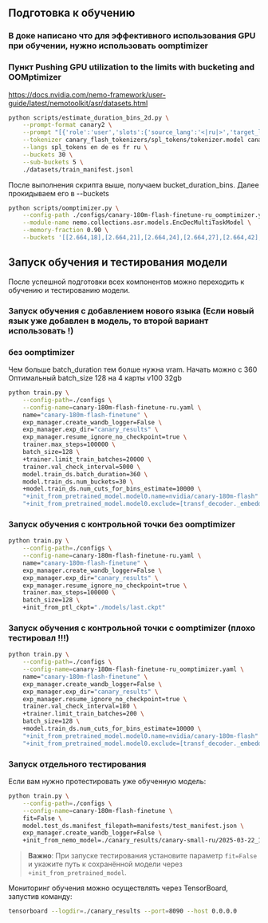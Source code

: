 ## Подготовка к обучению


### В доке написано что для эффективного использования GPU при обучении, нужно использовать oomptimizer 
### Пункт Pushing GPU utilization to the limits with bucketing and OOMptimizer
https://docs.nvidia.com/nemo-framework/user-guide/latest/nemotoolkit/asr/datasets.html
```bash
python scripts/estimate_duration_bins_2d.py \
    --prompt-format canary2 \
    --prompt "[{'role':'user','slots':{'source_lang':'<|ru|>','target_lang':'<|ru|>','pnc':'<|pnc|>','itn':'<|noitn|>','diarize':'<|nodiarize|>','timestamp':'<|notimestamp|>','emotion':'<|emo:undefined|>','decodercontext':''}}]" \
    --tokenizer canary_flash_tokenizers/spl_tokens/tokenizer.model canary_flash_tokenizers/en/tokenizer.model canary_flash_tokenizers/de/tokenizer.model canary_flash_tokenizers/es/tokenizer.model canary_flash_tokenizers/fr/tokenizer.model canary_flash_tokenizers/ru/tokenizer.model \
    --langs spl_tokens en de es fr ru \
    --buckets 30 \
    --sub-buckets 5 \
    ./datasets/train_manifest.jsonl
```
После выполнения скрипта выше, получаем bucket_duration_bins. Далее прокидываем его в --buckets

```bash
python scripts/oomptimizer.py \
    --config-path ./configs/canary-180m-flash-finetune-ru_oomptimizer.yaml \
    --module-name nemo.collections.asr.models.EncDecMultiTaskModel \
    --memory-fraction 0.90 \
    --buckets '[[2.664,18],[2.664,21],[2.664,24],[2.664,27],[2.664,42],[3.060,21],[3.060,24],[3.060,27],[3.060,30],[3.060,44],[3.384,24],[3.384,27],[3.384,29],[3.384,32],[3.384,47],[3.660,26],[3.660,28],[3.660,31],[3.660,34],[3.660,48],[3.930,27],[3.930,30],[3.930,33],[3.930,36],[3.930,50],[4.176,29],[4.176,32],[4.176,35],[4.176,38],[4.176,52],[4.416,31],[4.416,34],[4.416,37],[4.416,40],[4.416,56],[4.632,32],[4.632,36],[4.632,38],[4.632,42],[4.632,54],[4.850,34],[4.850,38],[4.850,40],[4.850,44],[4.850,59],[5.060,35],[5.060,39],[5.060,41],[5.060,45],[5.060,60],[5.256,37],[5.256,40],[5.256,43],[5.256,46],[5.256,62],[5.472,38],[5.472,42],[5.472,45],[5.472,48],[5.472,67],[5.664,40],[5.664,43],[5.664,46],[5.664,49],[5.664,64],[5.868,41],[5.868,44],[5.868,48],[5.868,51],[5.868,67],[6.080,43],[6.080,46],[6.080,49],[6.080,53],[6.080,68],[6.280,44],[6.280,48],[6.280,51],[6.280,54],[6.280,74],[6.490,45],[6.490,48],[6.490,52],[6.490,56],[6.490,74],[6.696,46],[6.696,50],[6.696,53],[6.696,57],[6.696,73],[6.936,48],[6.936,52],[6.936,55],[6.936,59],[6.936,76],[7.176,49],[7.176,53],[7.176,56],[7.176,60],[7.176,80],[7.420,50],[7.420,54],[7.420,58],[7.420,62],[7.420,79],[7.728,52],[7.728,56],[7.728,60],[7.728,64],[7.728,82],[8.040,53],[8.040,57],[8.040,60],[8.040,65],[8.040,82],[8.440,55],[8.440,59],[8.440,63],[8.440,67],[8.440,87],[8.920,57],[8.920,61],[8.920,65],[8.920,70],[8.920,90],[9.560,59],[9.560,64],[9.560,68],[9.560,73],[9.560,96],[10.536,63],[10.536,69],[10.536,74],[10.536,80],[10.536,102],[12.240,71],[12.240,78],[12.240,84],[12.240,90],[12.240,120],[14.760,83],[14.760,91],[14.760,97],[14.760,104],[14.760,138],[20.000,103],[20.000,112],[20.000,120],[20.000,130],[20.000,174]]'
```


## Запуск обучения и тестирования модели

После успешной подготовки всех компонентов можно переходить к обучению и тестированию модели.

### Запуск обучения с добавлением нового языка (Если новый язык уже добавлен в модель, то второй вариант использовать !)

### без oomptimizer
Чем больше batch_duration тем болше нужна vram. Начать можно с 360
Оптимальный batch_size 128 на 4 карты v100 32gb
```bash
python train.py \
    --config-path=./configs \
    --config-name=canary-180m-flash-finetune-ru.yaml \
    name="canary-180m-flash-finetune" \
    exp_manager.create_wandb_logger=False \
    exp_manager.exp_dir="canary_results" \
    exp_manager.resume_ignore_no_checkpoint=true \
    trainer.max_steps=100000 \
    batch_size=128 \
    +trainer.limit_train_batches=20000 \
    trainer.val_check_interval=5000 \
    model.train_ds.batch_duration=360 \
    model.train_ds.num_buckets=30 \
    +model.train_ds.num_cuts_for_bins_estimate=10000 \
    "+init_from_pretrained_model.model0.name=nvidia/canary-180m-flash" \
    "+init_from_pretrained_model.model0.exclude=[transf_decoder._embedding.token_embedding,log_softmax.mlp.layer0]"
```
### Запуск обучения с контрольной точки без oomptimizer

```bash
python train.py \
    --config-path=./configs \
    --config-name=canary-180m-flash-finetune-ru.yaml \
    name="canary-180m-flash-finetune" \
    exp_manager.create_wandb_logger=False \
    exp_manager.exp_dir="canary_results" \
    exp_manager.resume_ignore_no_checkpoint=true \
    trainer.max_steps=100000 \
    batch_size=128 \
    +init_from_ptl_ckpt="./models/last.ckpt"
```

### Запуск обучения с контрольной точки c oomptimizer (плохо тестировал !!!)

```bash
python train.py \
    --config-path=./configs \
    --config-name=canary-180m-flash-finetune-ru_oomptimizer.yaml \
    name="canary-180m-flash-finetune" \
    exp_manager.create_wandb_logger=False \
    exp_manager.exp_dir="canary_results" \
    exp_manager.resume_ignore_no_checkpoint=true \
    trainer.val_check_interval=180 \
    +trainer.limit_train_batches=200 \
    batch_size=128 \
    +model.train_ds.num_cuts_for_bins_estimate=10000 \
    "+init_from_pretrained_model.model0.name=nvidia/canary-180m-flash" \
    "+init_from_pretrained_model.model0.exclude=[transf_decoder._embedding.token_embedding,log_softmax.mlp.layer0]"

```


### Запуск отдельного тестирования

Если вам нужно протестировать уже обученную модель:

```bash
python train.py \
    --config-path=./configs \
    --config-name=canary-180m-flash-finetune \
    fit=False \
    model.test_ds.manifest_filepath=manifests/test_manifest.json \
    exp_manager.create_wandb_logger=False \
    +init_from_nemo_model=./canary_results/canary-small-ru/2025-03-22_17-43-54/checkpoints/canary-small-ru.nemo
```

> **Важно**: При запуске тестирования установите параметр `fit=False` и укажите путь к сохранённой модели через `+init_from_pretrained_model`.

Мониторинг обучения можно осуществлять через TensorBoard, запустив команду:
```bash
tensorboard --logdir=./canary_results --port=8090 --host 0.0.0.0
```